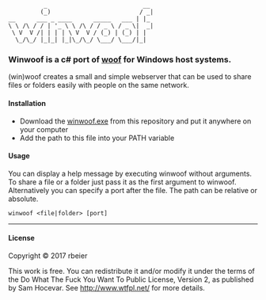 	          _                           __ 
	         (_)                         / _|
	__      ___ _ ____      _____   ___ | |_ 
	\ \ /\ / / | '_ \ \ /\ / / _ \ / _ \|  _|
	 \ V  V /| | | | \ V  V / (_) | (_) | |  
	  \_/\_/ |_|_| |_|\_/\_/ \___/ \___/|_|  

### Winwoof is a c# port of [woof](http://www.home.unix-ag.org/simon/woof.html) for Windows host systems.

(win)woof creates a small and simple webserver that can be used to share files or folders easily with people on the same network. 

#### Installation

+ Download the [winwoof.exe](https://github.com/rbeier/winwoof/raw/master/winwoof.exe) from this repository and put it anywhere on your computer
+ Add the path to this file into your PATH variable

#### Usage

You can display a help message by executing winwoof without arguments. To share a file or a folder just pass it as the first argument to winwoof. Alternatively you can specify a port after the file. The path can be relative or absolute.

    winwoof <file|folder> [port]

- - - -

#### License

Copyright © 2017 rbeier  

This work is free. You can redistribute it and/or modify it under the
terms of the Do What The Fuck You Want To Public License, Version 2,
as published by Sam Hocevar. See http://www.wtfpl.net/ for more details.